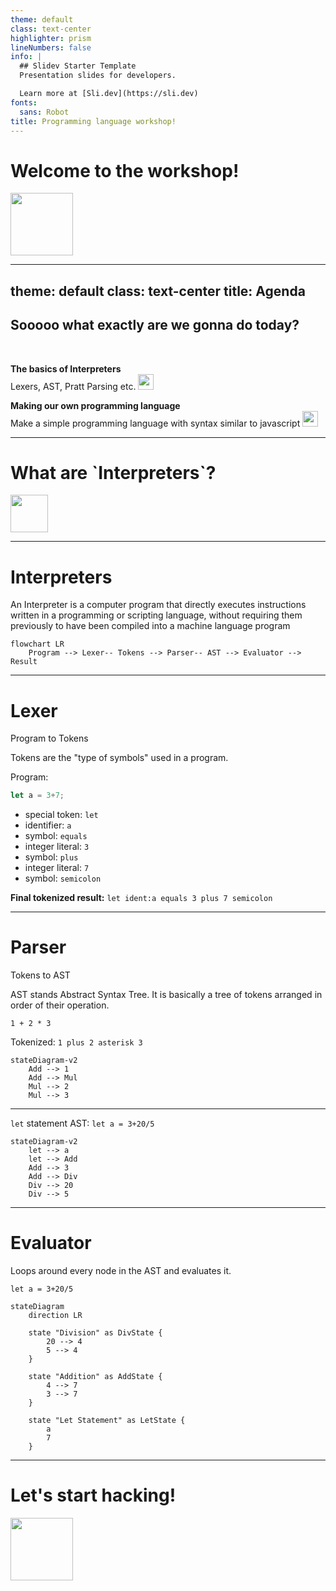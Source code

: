 ```yaml
---
theme: default 
class: text-center
highlighter: prism 
lineNumbers: false
info: |
  ## Slidev Starter Template
  Presentation slides for developers.

  Learn more at [Sli.dev](https://sli.dev)
fonts:
  sans: Robot
title: Programming language workshop!
---
```

<div class="flex flex-col items-center justify-center h-full w-full"> 

<h1 class="font-extrabold text-transparent bg-clip-text bg-gradient-to-r from-purple-400 to-pink-600">
    Welcome to the workshop! 
</h1>

<img height="100" width="100" src="https://e.benjaminsmith.dev/hyperfastparrot">

</div>

<!-- ============================================================================================ -->
---
theme: default
class: text-center
title: Agenda
---
<div class="flex flex-col justify-center items-center h-full w-full">
<h2 class="font-extrabold text-transparent bg-clip-text bg-gradient-to-r from-purple-400 to-pink-600">
 Sooooo what exactly are we gonna do today?
</h2>
<br/>

**The basics of Interpreters**  
<span class="text-gray-400/50 flex flex-row items-center"> 
Lexers, AST, Pratt Parsing etc.
<img height="25" width="25" src="https://e.benjaminsmith.dev/yay">
</span>
 

**Making our own programming language** <br/>
<span class="text-gray-400/50 flex flex-row items-center">
Make a simple programming language with syntax similar to javascript
<img height="25" width="25" src="https://e.benjaminsmith.dev/sunglassesblob">
</span>

<div class="h-auto w-full items-center flex justify-center">
</div>
</div>

<!-- ============================================================================================ -->
---

<div  class="flex flex-col h-full w-full justify-center items-center">
<h1 class="font-extrabold text-transparent bg-clip-text bg-gradient-to-r from-purple-400 to-pink-600">
    What are `Interpreters`?
</h1>
<img height="60" width="60" src="https://e.benjaminsmith.dev/thonkage">
</div>

<!-- ============================================================================================ -->
---

<div class="flex flex-col items-center  w-full h-full">

<h1 class="font-extrabold text-transparent bg-clip-text bg-gradient-to-r from-purple-400 to-pink-600">
    Interpreters 
</h1>

An Interpreter is a computer program that directly executes instructions written in a programming or scripting language, without requiring them previously to have been compiled into a machine language program


```mermaid {scale: 0.5, theme: 'default'}
flowchart LR
    Program --> Lexer-- Tokens --> Parser-- AST --> Evaluator --> Result
```

</div>

<!-- ============================================================================================ -->
---

<h1 class="font-extrabold text-transparent bg-clip-text bg-gradient-to-r from-purple-400 to-pink-600">
    Lexer 
</h1>

Program  to  Tokens

Tokens are the "type of symbols" used in a program.

Program:
```js
let a = 3+7;
```

- special token: `let` 
- identifier: `a`
- symbol: `equals`
- integer literal: `3`
- symbol: `plus`
- integer literal: `7`
- symbol: `semicolon`

**Final tokenized result:** `let ident:a equals 3 plus 7 semicolon`

<!-- ============================================================================================ -->
---

<h1 class="font-extrabold text-transparent bg-clip-text bg-gradient-to-r from-purple-400 to-pink-600">
   Parser 
</h1>

Tokens to AST

AST stands Abstract Syntax Tree. It is basically a tree of tokens arranged in order of their operation.

`1 + 2 * 3`

Tokenized: `1 plus 2 asterisk 3`

```mermaid {theme: 'default', scale: 0.5}
stateDiagram-v2
    Add --> 1
    Add --> Mul
    Mul --> 2
    Mul --> 3
```
---

`let` statement AST: `let a = 3+20/5`

```mermaid {theme: 'default', scale: 0.5}
stateDiagram-v2
    let --> a
    let --> Add
    Add --> 3
    Add --> Div
    Div --> 20
    Div --> 5
```
<!-- ============================================================================================ -->
---

<h1 class="font-extrabold text-transparent bg-clip-text bg-gradient-to-r from-purple-400 to-pink-600">
   Evaluator 
</h1>

Loops around every node in the AST and evaluates it.

`let a = 3+20/5`

```mermaid {theme: 'default', scale: 0.3}
stateDiagram
    direction LR

    state "Division" as DivState {
        20 --> 4
        5 --> 4
    }

    state "Addition" as AddState {
        4 --> 7
        3 --> 7
    }

    state "Let Statement" as LetState {
        a
        7
    }
```

---

<div class="flex flex-col items-center justify-center h-full w-full"> 

<h1 class="font-extrabold text-transparent bg-clip-text bg-gradient-to-r from-purple-400 to-pink-600 flex flex-row">
    Let's start hacking!
    <!-- <img height="30" width="40" src="https://e.benjaminsmith.dev/cooll-thumbs"> -->
</h1>

<img height="100" width="100" src="https://e.benjaminsmith.dev/orpheus-pop">

</div>

